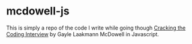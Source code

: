 # mcdowell-js

This is simply a repo of the code I write while going though [Cracking the Coding Interview](http://www.crackingthecodinginterview.com/) by Gayle Laakmann McDowell in Javascript.
